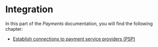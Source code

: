 # Integration


In this part of the *Payments* documentation, you will find the following chapter:

- [Establish connections to payment service providers (PSP)](01_EstablishConnection.md)